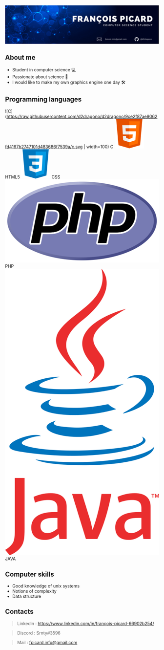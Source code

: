 ![Banner](https://raw.githubusercontent.com/d2dragono/d2dragono/main/github_banniere.gif)

## About me

- Student in computer science 💻
- Passionate about science 🧪
- I would like to make my own graphics engine one day 🛠

## Programming languages
![C](https://raw.githubusercontent.com/d2dragono/d2dragono/9ce2f87ae8062fd4167b2747101d483686f7539a/c.svg | width=100) C
![HTML](https://raw.githubusercontent.com/d2dragono/d2dragono/9ce2f87ae8062fd4167b2747101d483686f7539a/html.svg) HTML5
![CSS](https://raw.githubusercontent.com/d2dragono/d2dragono/9ce2f87ae8062fd4167b2747101d483686f7539a/css.svg) CSS
![PHP](https://raw.githubusercontent.com/d2dragono/d2dragono/main/PHP.png) PHP
![JAVA](https://raw.githubusercontent.com/d2dragono/d2dragono/main/java.png) JAVA

## Computer skills
- Good knowledge of unix systems
- Notions of complexity
- Data structure

## Contacts
> Linkedin : https://www.linkedin.com/in/françois-picard-66902b254/

> Discord : Srnty#3596

> Mail : fpicard.info@gmail.com
